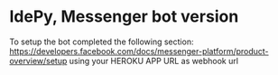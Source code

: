 # IdePy, Messenger bot version

To setup the bot completed the following section: https://developers.facebook.com/docs/messenger-platform/product-overview/setup using your HEROKU APP URL as webhook url